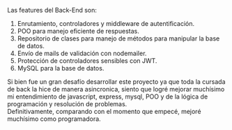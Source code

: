 Las features del Back-End son:
1. Enrutamiento, controladores y middleware de autentificación.
2. POO para manejo eficiente de respuestas.
3. Repositorio de clases para manejo de métodos para manipular la base de datos.
4. Envío de mails de validación con nodemailer.
5. Protección de controladores sensibles con JWT.
6. MySQL para la base de datos.

Si bien fue un gran desafío desarrollar este proyecto ya que toda la cursada de back la hice de manera asincronica, siento que logré mejorar muchísimo mi entendimiento de javascript, express, mysql, POO y de la lógica de programación y resolución de problemas.  
Definitivamente, comparando con el momento que empecé, mejoré muchísimo como programadora.